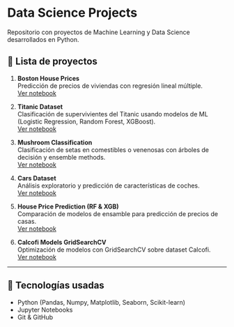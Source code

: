 # Data Science Projects

Repositorio con proyectos de Machine Learning y Data Science desarrollados en Python.

## 📂 Lista de proyectos

1. **Boston House Prices**  
   Predicción de precios de viviendas con regresión lineal múltiple.  
   [Ver notebook](boston-house-prices/boston-house-prices.ipynb)

2. **Titanic Dataset**  
   Clasificación de supervivientes del Titanic usando modelos de ML (Logistic Regression, Random Forest, XGBoost).  
   [Ver notebook](titanic/titanic.ipynb)

3. **Mushroom Classification**  
   Clasificación de setas en comestibles o venenosas con árboles de decisión y ensemble methods.  
   [Ver notebook](mushroom-classification/mushroom-classification.ipynb)

4. **Cars Dataset**  
   Análisis exploratorio y predicción de características de coches.  
   [Ver notebook](cars-dataset/cars-dataset.ipynb)

5. **House Price Prediction (RF & XGB)**  
   Comparación de modelos de ensamble para predicción de precios de casas.  
   [Ver notebook](house-price-prediction/house-price-prediction-rf-xgb.ipynb)

6. **Calcofi Models GridSearchCV**  
   Optimización de modelos con GridSearchCV sobre dataset Calcofi.  
   [Ver notebook](calcofi-2-models-gridsearchcv.ipynb)

---

## 🔧 Tecnologías usadas
- Python (Pandas, Numpy, Matplotlib, Seaborn, Scikit-learn)
- Jupyter Notebooks
- Git & GitHub
